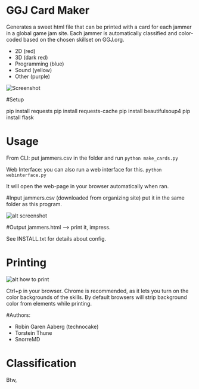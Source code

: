# GGJ Card Maker

Generates a sweet html file that can be printed with a card for each jammer in a global game jam site.
Each jammer is automatically classified and color-coded based on the chosen skillset on GGJ.org.

 * 2D (red)
 * 3D (dark red)
 * Programming (blue)
 * Sound (yellow)
 * Other (purple)

![Screenshot](https://raw.github.com/technocake/ggj-participants-cards/master/screenshot.png)

#Setup

pip install requests
pip install requests-cache
pip install beautifulsoup4
pip install flask


# Usage
From CLI:
put jammers.csv in the folder and
run `python make_cards.py`

Web Interface:
you can also run a web interface for this. 
`python webinterface.py`

It will open the web-page in your browser automatically when ran.


#Input
  jammers.csv (downloaded from organizing site)
  put it in the same folder as this program.

  ![alt screenshot](https://raw.github.com/technocake/ggj-participants-cards/master/download-jammers.csv.png)

#Output
 jammers.html --> print it, impress.

See INSTALL.txt for details about config.

# Printing
![alt how to print](https://raw.github.com/technocake/ggj-participants-cards/master/print-in-chrome.png)

Ctrl+p in your browser. 
Chrome is recommended, as it lets you turn on the color backgrounds of the skills. By default browsers will strip background color from elements while printing. 

#Authors:
* Robin Garen Aaberg (technocake)
* Torstein Thune
* SnorreMD


 
# Classification
Btw, 
 
